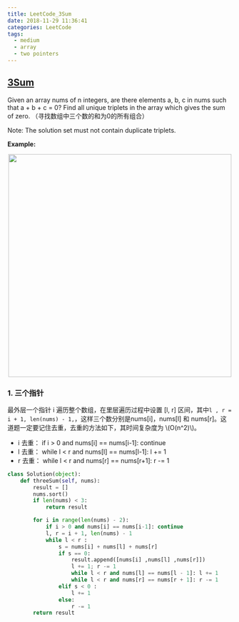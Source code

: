 ```yaml
---
title: LeetCode_3Sum
date: 2018-11-29 11:36:41
categories: LeetCode
tags: 
  - medium
  - array
  - two pointers
---
```


## [3Sum](https://leetcode.com/problems/3sum/)

Given an array nums of n integers, are there elements a, b, c in nums such that a + b + c = 0? Find all unique triplets in the array which gives the sum of zero.
（寻找数组中三个数的和为0的所有组合）

<!--more-->

Note:
The solution set must not contain duplicate triplets.

**Example:** 

<div align=center>
	<img src="/images/leetcode_15.png" width = "500" align=center/>
</div>

### 1. 三个指针
最外层一个指针 i 遍历整个数组，在里层遍历过程中设置 [l, r] 区间，其中`l , r = i + 1, len(nums) - 1,`，这样三个数分别是nums[i]，nums[l] 和 nums[r]。这道题一定要记住去重，去重的方法如下，其时间复杂度为 \\(O(n^2)\\)。
  - i 去重： if i > 0 and nums[i] ==  nums[i-1]: continue
  - l 去重： while l < r and nums[l] == nums[l-1]: l += 1
  - r 去重： while l < r and nums[r] == nums[r+1]: r -= 1


```python
class Solution(object):
    def threeSum(self, nums):
        result = []
        nums.sort()
        if len(nums) < 3:
            return result

        for i in range(len(nums) - 2):
            if i > 0 and nums[i] == nums[i-1]: continue
            l, r = i + 1, len(nums) - 1
            while l < r :
                s = nums[i] + nums[l] + nums[r]
                if s == 0:
                    result.append([nums[i] ,nums[l] ,nums[r]])
                    l += 1; r -= 1
                    while l < r and nums[l] == nums[l - 1]: l += 1
                    while l < r and nums[r] == nums[r + 1]: r -= 1
                elif s < 0 :
                    l += 1
                else:
                    r -= 1
        return result
```